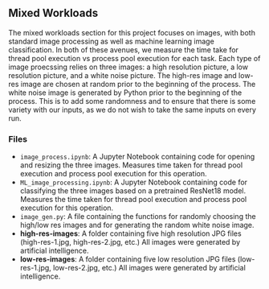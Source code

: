 ## Mixed Workloads
The mixed workloads section for this project focuses on images, with both standard image processing as well as machine learning image classification. In both of these avenues, we measure the time take for thread pool execution vs process pool execution for each task.
Each type of image proecssing relies on three images: a high resolution picture, a low resolution picture, and a white noise picture. The high-res image and low-res image are chosen at random prior to the beginning of the process. The white noise image is generated by Python prior to the beginning of the process. This is to add some randomness and to ensure that there is some variety with our inputs, as we do not wish to take the same inputs on every run.

### Files 
- `image_process.ipynb`: A Jupyter Notebook containing code for opening and resizing the three images. Measures time taken for thread pool execution and process pool execution for this operation.
- `ML_image_processing.ipynb`: A Jupyter Notebook containing code for classifying the three images based on a pretrained ResNet18 model. Measures the time taken for thread pool execution and process pool execution for this operation.
- `image_gen.py`: A file containing the functions for randomly choosing the high/low res images and for generating the random white noise image.
- **high-res-images**: A folder containing five high resolution JPG files (high-res-1.jpg, high-res-2.jpg, etc.) All images were generated by artificial intelligence.
- **low-res-images**: A folder containing five low resolution JPG files (low-res-1.jpg, low-res-2.jpg, etc.) All images were generated by artificial intelligence.
